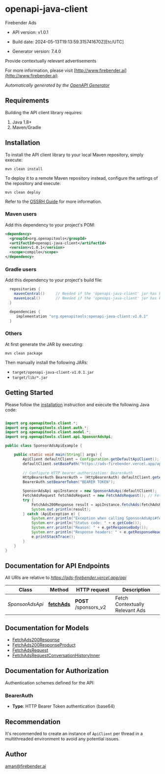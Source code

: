 # openapi-java-client

Firebender Ads

- API version: v1.0.1

- Build date: 2024-05-13T19:13:59.315741670Z[Etc/UTC]

- Generator version: 7.4.0

Provide contextually relevant advertisements

  For more information, please visit [http://www.firebender.ai](http://www.firebender.ai)

*Automatically generated by the [OpenAPI Generator](https://openapi-generator.tech)*

## Requirements

Building the API client library requires:

1. Java 1.8+
2. Maven/Gradle

## Installation

To install the API client library to your local Maven repository, simply execute:

```shell
mvn clean install
```

To deploy it to a remote Maven repository instead, configure the settings of the repository and execute:

```shell
mvn clean deploy
```

Refer to the [OSSRH Guide](http://central.sonatype.org/pages/ossrh-guide.html) for more information.

### Maven users

Add this dependency to your project's POM:

```xml
<dependency>
  <groupId>org.openapitools</groupId>
  <artifactId>openapi-java-client</artifactId>
  <version>v1.0.1</version>
  <scope>compile</scope>
</dependency>
```

### Gradle users

Add this dependency to your project's build file:

```groovy
  repositories {
    mavenCentral()     // Needed if the 'openapi-java-client' jar has been published to maven central.
    mavenLocal()       // Needed if the 'openapi-java-client' jar has been published to the local maven repo.
  }

  dependencies {
     implementation "org.openapitools:openapi-java-client:v1.0.1"
  }
```

### Others

At first generate the JAR by executing:

```shell
mvn clean package
```

Then manually install the following JARs:

- `target/openapi-java-client-v1.0.1.jar`
- `target/lib/*.jar`

## Getting Started

Please follow the [installation](#installation) instruction and execute the following Java code:

```java

import org.openapitools.client.*;
import org.openapitools.client.auth.*;
import org.openapitools.client.model.*;
import org.openapitools.client.api.SponsorAdsApi;

public class SponsorAdsApiExample {

    public static void main(String[] args) {
        ApiClient defaultClient = Configuration.getDefaultApiClient();
        defaultClient.setBasePath("https://ads-firebender.vercel.app/api");
        
        // Configure HTTP bearer authorization: BearerAuth
        HttpBearerAuth BearerAuth = (HttpBearerAuth) defaultClient.getAuthentication("BearerAuth");
        BearerAuth.setBearerToken("BEARER TOKEN");

        SponsorAdsApi apiInstance = new SponsorAdsApi(defaultClient);
        FetchAdsRequest fetchAdsRequest = new FetchAdsRequest(); // FetchAdsRequest | 
        try {
            FetchAds200Response result = apiInstance.fetchAds(fetchAdsRequest);
            System.out.println(result);
        } catch (ApiException e) {
            System.err.println("Exception when calling SponsorAdsApi#fetchAds");
            System.err.println("Status code: " + e.getCode());
            System.err.println("Reason: " + e.getResponseBody());
            System.err.println("Response headers: " + e.getResponseHeaders());
            e.printStackTrace();
        }
    }
}

```

## Documentation for API Endpoints

All URIs are relative to *https://ads-firebender.vercel.app/api*

Class | Method | HTTP request | Description
------------ | ------------- | ------------- | -------------
*SponsorAdsApi* | [**fetchAds**](docs/SponsorAdsApi.md#fetchAds) | **POST** /sponsors_v2 | Fetch Contextually Relevant Ads


## Documentation for Models

 - [FetchAds200Response](docs/FetchAds200Response.md)
 - [FetchAds200ResponseProduct](docs/FetchAds200ResponseProduct.md)
 - [FetchAdsRequest](docs/FetchAdsRequest.md)
 - [FetchAdsRequestConversationHistoryInner](docs/FetchAdsRequestConversationHistoryInner.md)


<a id="documentation-for-authorization"></a>
## Documentation for Authorization


Authentication schemes defined for the API:
<a id="BearerAuth"></a>
### BearerAuth


- **Type**: HTTP Bearer Token authentication (base64)


## Recommendation

It's recommended to create an instance of `ApiClient` per thread in a multithreaded environment to avoid any potential issues.

## Author

aman@firebender.ai


